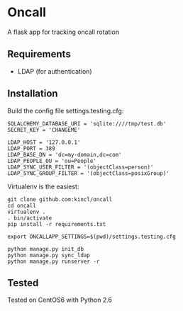# Oncall

A flask app for tracking oncall rotation

## Requirements

 - LDAP (for authentication)

## Installation

Build the config file settings.testing.cfg:
```inifile
SQLALCHEMY_DATABASE_URI = 'sqlite:////tmp/test.db'
SECRET_KEY = 'CHANGEME'

LDAP_HOST = '127.0.0.1'
LDAP_PORT = 389
LDAP_BASE_DN = 'dc=my-domain,dc=com'
LDAP_PEOPLE_OU = 'ou=People'
LDAP_SYNC_USER_FILTER = '(objectClass=person)'
LDAP_SYNC_GROUP_FILTER = '(objectClass=posixGroup)'
```

Virtualenv is the easiest:
```shell
git clone github.com:kincl/oncall
cd oncall
virtualenv .
. bin/activate
pip install -r requirements.txt

export ONCALLAPP_SETTINGS=$(pwd)/settings.testing.cfg

python manage.py init_db
python manage.py sync_ldap
python manage.py runserver -r

```

## Tested

Tested on CentOS6 with Python 2.6

